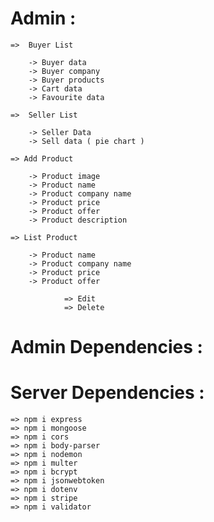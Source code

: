 # Admin :

    =>  Buyer List

        -> Buyer data
        -> Buyer company
        -> Buyer products
        -> Cart data
        -> Favourite data

    =>  Seller List

        -> Seller Data
        -> Sell data ( pie chart )

    => Add Product

        -> Product image
        -> Product name
        -> Product company name
        -> Product price
        -> Product offer
        -> Product description

    => List Product

        -> Product name
        -> Product company name
        -> Product price
        -> Product offer

                => Edit
                => Delete


# Admin Dependencies : 


# Server Dependencies : 

    => npm i express
    => npm i mongoose
    => npm i cors
    => npm i body-parser
    => npm i nodemon
    => npm i multer
    => npm i bcrypt
    => npm i jsonwebtoken
    => npm i dotenv
    => npm i stripe
    => npm i validator